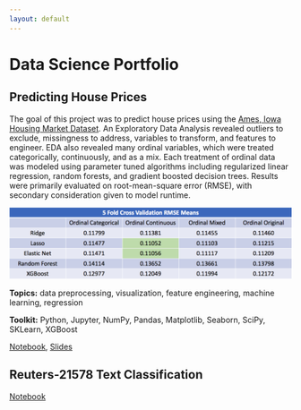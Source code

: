 ```yaml
---
layout: default
---
```

# Data Science Portfolio
## Predicting House Prices
The goal of this project was to predict house prices using the [Ames, Iowa Housing Market Dataset](https://www.kaggle.com/c/house-prices-advanced-regression-techniques/data). An Exploratory Data Analysis revealed outliers to exclude, missingness to address, variables to transform, and features to engineer. EDA also revealed many ordinal variables, which were treated categorically, continuously, and as a mix. Each treatment of ordinal data was modeled using parameter tuned algorithms including regularized linear regression, random forests, and gradient boosted decision trees. Results were primarily evaluated on root-mean-square error (RMSE), with secondary consideration given to model runtime.

![alt text](https://raw.githubusercontent.com/brianmcguckin/brianmcguckin.github.io/master/images/house_price_results.png 'results table')

**Topics:** data preprocessing, visualization, feature engineering, machine learning, regression

**Toolkit:** Python, Jupyter, NumPy, Pandas, Matplotlib, Seaborn, SciPy, SKLearn, XGBoost

[Notebook](https://github.com/brianmcguckin/thinkful_unit_03_capstone/blob/master/unit_03_capstone_final_notebook.ipynb), [Slides](https://github.com/brianmcguckin/thinkful_unit_03_capstone/blob/master/slides_housing_price_capstone.pdf)

## Reuters-21578 Text Classification
[Notebook](https://github.com/brianmcguckin/thinkful_unit_04_capstone/blob/master/04_capstone_unsupervised_learning_final.ipynb)
